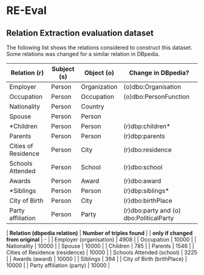 # RE-Eval
## Relation Extraction evaluation dataset 

The following list shows the relations considered to construct this dataset. Some relations was changed for a similar relation in DBpedia.

| **Relation (r)**         | **Subject (s)**       | **Object (o)**    | **Change in DBpedia?** |  
| -----------         | -------------       | ----------    | ----------------- |
| Employer            | Person              |	Organization  | (o)dbo:Organisation |
| Occupation          | Person              | Occupation    | (o)dbo:PersonFunction |
| Nationality         | Person              | Country       | |
| Spouse              | Person              |	Person        | |
| *Children            | Person              |	Person        | (r)dbp:children*|
| Parents             | Person              |	Person        | (r)dbp:parents | 
| Cities of Residence | Person              |	City          | (r)dbo:residence |    
| Schools Attended    | Person              |	School        | (r)dbo:school |
| Awards              | Person              |	Award         | (r)dbo:award |
| *Siblings            | Person              |	Person        | (r)dbp:siblings*|    
| City of Birth       | Person              | City          | (r)dbo:birthPlace |  
| Party affiliation   | Person              | Party         | (r)dbo:party and (o) dbo:PoliticalParty |

| **Relation (dbpedia relation)**   | **Number of triples found** |
| **only if changed from original** | -                            |
| Employer (organisation)         | 4908 |
| Occupation                      | 10000 |
| Nationality                     | 10000 |
| Spouse                          | 10000 |
| Children                        | 785 |
| Parents                         | 1546 |
| Cities of Residence (residence) | 10000 |
| Schools Attended (school)       | 3225 |
| Awards (award)                  | 10000 |
| Siblings                        | 394 |
| City of Birth (brithPlace)      | 10000 |
| Party affiliation (party)       | 10000 |
